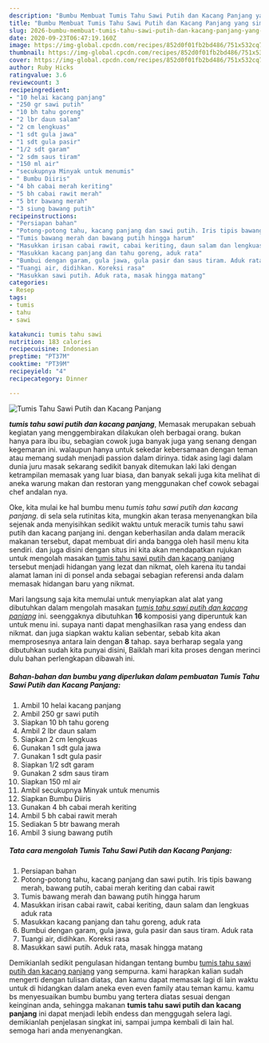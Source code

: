 ```yaml
---
description: "Bumbu Membuat Tumis Tahu Sawi Putih dan Kacang Panjang yang simpel"
title: "Bumbu Membuat Tumis Tahu Sawi Putih dan Kacang Panjang yang simpel"
slug: 2026-bumbu-membuat-tumis-tahu-sawi-putih-dan-kacang-panjang-yang-simpel
date: 2020-09-23T06:47:19.160Z
image: https://img-global.cpcdn.com/recipes/852d0f01fb2bd486/751x532cq70/tumis-tahu-sawi-putih-dan-kacang-panjang-foto-resep-utama.jpg
thumbnail: https://img-global.cpcdn.com/recipes/852d0f01fb2bd486/751x532cq70/tumis-tahu-sawi-putih-dan-kacang-panjang-foto-resep-utama.jpg
cover: https://img-global.cpcdn.com/recipes/852d0f01fb2bd486/751x532cq70/tumis-tahu-sawi-putih-dan-kacang-panjang-foto-resep-utama.jpg
author: Ruby Hicks
ratingvalue: 3.6
reviewcount: 3
recipeingredient:
- "10 helai kacang panjang"
- "250 gr sawi putih"
- "10 bh tahu goreng"
- "2 lbr daun salam"
- "2 cm lengkuas"
- "1 sdt gula jawa"
- "1 sdt gula pasir"
- "1/2 sdt garam"
- "2 sdm saus tiram"
- "150 ml air"
- "secukupnya Minyak untuk menumis"
- " Bumbu Diiris"
- "4 bh cabai merah keriting"
- "5 bh cabai rawit merah"
- "5 btr bawang merah"
- "3 siung bawang putih"
recipeinstructions:
- "Persiapan bahan"
- "Potong-potong tahu, kacang panjang dan sawi putih. Iris tipis bawang merah, bawang putih, cabai merah keriting dan cabai rawit"
- "Tumis bawang merah dan bawang putih hingga harum"
- "Masukkan irisan cabai rawit, cabai keriting, daun salam dan lengkuas aduk rata"
- "Masukkan kacang panjang dan tahu goreng, aduk rata"
- "Bumbui dengan garam, gula jawa, gula pasir dan saus tiram. Aduk rata"
- "Tuangi air, didihkan. Koreksi rasa"
- "Masukkan sawi putih. Aduk rata, masak hingga matang"
categories:
- Resep
tags:
- tumis
- tahu
- sawi

katakunci: tumis tahu sawi 
nutrition: 183 calories
recipecuisine: Indonesian
preptime: "PT37M"
cooktime: "PT39M"
recipeyield: "4"
recipecategory: Dinner

---
```



![Tumis Tahu Sawi Putih dan Kacang Panjang](https://img-global.cpcdn.com/recipes/852d0f01fb2bd486/751x532cq70/tumis-tahu-sawi-putih-dan-kacang-panjang-foto-resep-utama.jpg)

<b><i>tumis tahu sawi putih dan kacang panjang</i></b>, Memasak merupakan sebuah kegiatan yang menggembirakan dilakukan oleh berbagai orang. bukan hanya para ibu ibu, sebagian cowok juga banyak juga yang senang dengan kegemaran ini. walaupun hanya untuk sekedar kebersamaan dengan teman atau memang sudah menjadi passion dalam dirinya. tidak asing lagi dalam dunia juru masak sekarang sedikit banyak ditemukan laki laki dengan ketrampilan memasak yang luar biasa, dan banyak sekali juga kita melihat di aneka warung makan dan restoran yang menggunakan chef cowok sebagai chef andalan nya.

Oke, kita mulai ke hal bumbu menu <i>tumis tahu sawi putih dan kacang panjang</i>. di sela sela rutinitas kita, mungkin akan terasa menyenangkan bila sejenak anda menyisihkan sedikit waktu untuk meracik tumis tahu sawi putih dan kacang panjang ini. dengan keberhasilan anda dalam meracik makanan tersebut, dapat membuat diri anda bangga oleh hasil menu kita sendiri. dan juga disini dengan situs ini kita akan mendapatkan rujukan untuk mengolah masakan <u>tumis tahu sawi putih dan kacang panjang</u> tersebut menjadi hidangan yang lezat dan nikmat, oleh karena itu tandai alamat laman ini di ponsel anda sebagai sebagian referensi anda dalam memasak hidangan baru yang nikmat.




Mari langsung saja kita memulai untuk menyiapkan alat alat yang dibutuhkan dalam mengolah masakan <u><i>tumis tahu sawi putih dan kacang panjang</i></u> ini. seenggaknya dibutuhkan <b>16</b> komposisi yang diperuntuk kan untuk menu ini. supaya nanti dapat menghasilkan rasa yang endess dan nikmat. dan juga siapkan waktu kalian sebentar, sebab kita akan memprosesnya antara lain dengan <b>8</b> tahap. saya berharap segala yang dibutuhkan sudah kita punyai disini, Baiklah mari kita proses dengan merinci dulu bahan perlengkapan dibawah ini.

<!--inarticleads1-->

##### Bahan-bahan dan bumbu yang diperlukan dalam pembuatan Tumis Tahu Sawi Putih dan Kacang Panjang:

1. Ambil 10 helai kacang panjang
1. Ambil 250 gr sawi putih
1. Siapkan 10 bh tahu goreng
1. Ambil 2 lbr daun salam
1. Siapkan 2 cm lengkuas
1. Gunakan 1 sdt gula jawa
1. Gunakan 1 sdt gula pasir
1. Siapkan 1/2 sdt garam
1. Gunakan 2 sdm saus tiram
1. Siapkan 150 ml air
1. Ambil secukupnya Minyak untuk menumis
1. Siapkan  Bumbu Diiris
1. Gunakan 4 bh cabai merah keriting
1. Ambil 5 bh cabai rawit merah
1. Sediakan 5 btr bawang merah
1. Ambil 3 siung bawang putih




<!--inarticleads2-->

##### Tata cara mengolah Tumis Tahu Sawi Putih dan Kacang Panjang:

1. Persiapan bahan
1. Potong-potong tahu, kacang panjang dan sawi putih. Iris tipis bawang merah, bawang putih, cabai merah keriting dan cabai rawit
1. Tumis bawang merah dan bawang putih hingga harum
1. Masukkan irisan cabai rawit, cabai keriting, daun salam dan lengkuas aduk rata
1. Masukkan kacang panjang dan tahu goreng, aduk rata
1. Bumbui dengan garam, gula jawa, gula pasir dan saus tiram. Aduk rata
1. Tuangi air, didihkan. Koreksi rasa
1. Masukkan sawi putih. Aduk rata, masak hingga matang




Demikianlah sedikit pengulasan hidangan tentang bumbu <u>tumis tahu sawi putih dan kacang panjang</u> yang sempurna. kami harapkan kalian sudah mengerti dengan tulisan diatas, dan kamu dapat memasak lagi di lain waktu untuk di hidangkan dalam aneka even even family atau teman kamu. kamu bs menyesuaikan bumbu bumbu yang tertera diatas sesuai dengan keinginan anda, sehingga makanan <b>tumis tahu sawi putih dan kacang panjang</b> ini dapat menjadi lebih endess dan menggugah selera lagi. demikianlah penjelasan singkat ini, sampai jumpa kembali di lain hal. semoga hari anda menyenangkan.
